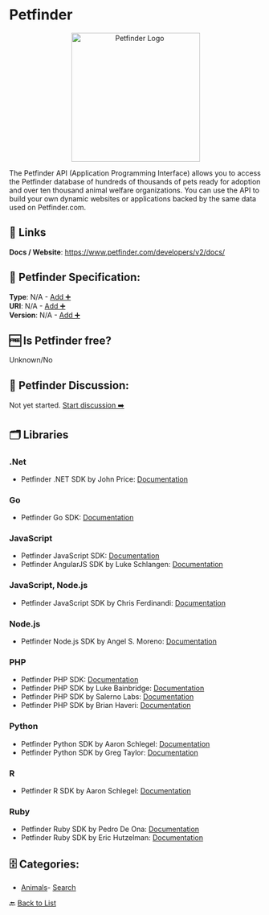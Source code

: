 # Petfinder
<p align="center">
    <img width="256" src="https://raw.githubusercontent.com/apis-list/apis-list/main/apis/petfinder/logo_256x256.png" alt="Petfinder Logo"/>
</p>
The Petfinder API (Application Programming Interface) allows you to access the Petfinder database of hundreds of thousands of pets ready for adoption and over ten thousand animal welfare organizations. You can use the API to build your own dynamic websites or applications backed by the same data used on Petfinder.com.

##  🔗 Links
**Docs / Website**: https://www.petfinder.com/developers/v2/docs/

## 🧬 Petfinder Specification:
**Type**: N/A - [Add ➕](https://github.com/apis-list/apis-list/edit/main/apis/petfinder/petfinder.yaml)  
**URI**: N/A - [Add ➕](https://github.com/apis-list/apis-list/edit/main/apis/petfinder/petfinder.yaml)  
**Version**: N/A - [Add ➕](https://github.com/apis-list/apis-list/edit/main/apis/petfinder/petfinder.yaml)

## 🆓 Is Petfinder free?
 Unknown/No 

## 💬 Petfinder Discussion:
Not yet started. [Start discussion ➡️](https://github.com/apis-list/apis-list/discussions/new)

## 🗂️ Libraries
### .Net
- Petfinder .NET SDK by John Price: [Documentation](https://github.com/pricejc/petfinder-dotnet)
### Go
- Petfinder Go SDK: [Documentation](https://github.com/petfinder-com/petfinder-go-sdk)
### JavaScript
- Petfinder JavaScript SDK: [Documentation](https://github.com/petfinder-com/petfinder-js-sdk)
- Petfinder AngularJS SDK by Luke Schlangen: [Documentation](https://github.com/LukeSchlangen/angular-petfinder-api)
### JavaScript, Node.js
- Petfinder JavaScript SDK by Chris Ferdinandi: [Documentation](https://github.com/cferdinandi/petfinderAPI4everybody)
### Node.js
- Petfinder Node.js SDK by Angel S. Moreno: [Documentation](https://github.com/angelxmoreno/petfinder-promise)
### PHP
- Petfinder PHP SDK: [Documentation](https://github.com/petfinder-com/petfinder-php-sdk)
- Petfinder PHP SDK by Luke Bainbridge: [Documentation](https://github.com/midnightLuke/petfinder-api-php)
- Petfinder PHP SDK by Salerno Labs: [Documentation](https://github.com/salernolabs/petfinder)
- Petfinder PHP SDK by Brian Haveri: [Documentation](https://github.com/brianhaveri/Petfinder)
### Python
- Petfinder Python SDK by Aaron Schlegel: [Documentation](https://github.com/aschleg/petpy)
- Petfinder Python SDK by Greg Taylor: [Documentation](https://github.com/gtaylor/petfinder-api)
### R
- Petfinder R SDK by Aaron Schlegel: [Documentation](https://github.com/aschleg/PetfindeR)
### Ruby
- Petfinder Ruby SDK by Pedro De Ona: [Documentation](https://github.com/pdeona/petfinder_wrap)
- Petfinder Ruby SDK by Eric Hutzelman: [Documentation](https://github.com/ehutzelman/petfinder)


## 🗄️ Categories:
- [Animals](https://github.com/apis-list/apis-list#animals-)- [Search](https://github.com/apis-list/apis-list#search-)

🔙  [Back to List](https://github.com/apis-list/apis-list)
